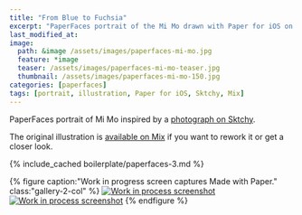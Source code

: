 ```yaml
---
title: "From Blue to Fuchsia"
excerpt: "PaperFaces portrait of the Mi Mo drawn with Paper for iOS on an iPad."
last_modified_at: 
image: 
  path: &image /assets/images/paperfaces-mi-mo.jpg 
  feature: *image
  teaser: /assets/images/paperfaces-mi-mo-teaser.jpg
  thumbnail: /assets/images/paperfaces-mi-mo-150.jpg
categories: [paperfaces]
tags: [portrait, illustration, Paper for iOS, Sktchy, Mix]
---
```


PaperFaces portrait of Mi Mo inspired by a [photograph on Sktchy](http://sktchy.com/oIkdLC ).

The original illustration is [available on Mix](https://mix.fiftythree.com/11098-Michael-Rose/1619293) if you want to rework it or get a closer look.

{% include_cached boilerplate/paperfaces-3.md %}

{% figure caption:"Work in progress screen captures Made with Paper." class:"gallery-2-col" %}
[![Work in process screenshot](/assets/images/paperfaces-mi-mo-process-1-600.jpg)](/assets/images/paperfaces-mi-mo-process-1-lg.jpg) [![Work in process screenshot](/assets/images/paperfaces-mi-mo-process-2-600.jpg)](/assets/images/paperfaces-mi-mo-process-2-lg.jpg)
{% endfigure %}
